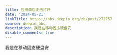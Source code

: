 ```yaml
---
title: 应用商店无法打开
date: '2024-05-21'
linkTitle: https://bbs.deepin.org/zh/post/272757
source: deepin_bbs
description: 我是在移动固态硬盘安
disable_comments: true
---
```

我是在移动固态硬盘安
